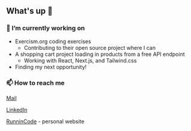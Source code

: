 ## What's up 👋

### 💪 I’m currently working on
- Exercism.org coding exercises
  - Contributing to their open source project where I can
- A shopping cart project loading in products from a free API endpoint
  - Working with React, Next.js, and Tailwind.css
- Finding my next opportunity! 

### 📫 How to reach me
[Mail](mailto:scott.madison.cook@gmail.com)

[LinkedIn](https://www.linkedin.com/in/scott-cook/)

[RunninCode](https://runnincode.com/) - personal website

